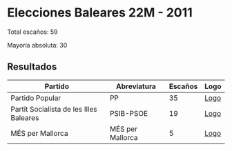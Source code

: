 # Elecciones Baleares 22M - 2011

Total escaños: 59

Mayoría absoluta: 30

## Resultados

| Partido | Abreviatura | Escaños | Logo |
| - | - | - | - |
| Partido Popular | PP | 35 | [Logo](https://github.com/playzzz/Pactos/blob/master/Logos/PP.jpg?raw=true)
| Partit Socialista de les Illes Baleares | PSIB-PSOE | 19 | [Logo](https://github.com/playzzz/Pactos/blob/master/Logos/PSOE.jpg?raw=true)
| MÉS per Mallorca | MÉS per Mallorca | 5 | [Logo](https://github.com/playzzz/Pactos/blob/master/Logos/MÉS%20MALLORCA.jpg?raw=true)
